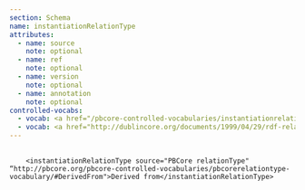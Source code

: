 ```yaml
---
section: Schema
name: instantiationRelationType
attributes:
  - name: source
    note: optional
  - name: ref
    note: optional
  - name: version
    note: optional
  - name: annotation
    note: optional
controlled-vocabs:
  - vocab: <a href="/pbcore-controlled-vocabularies/instantiationrelationtype-vocabulary/">PBCore's instantiationRelationType Vocabulary</a>
  - vocab: <a href="http://dublincore.org/documents/1999/04/29/rdf-relation-types/">Dublin Core RDF Schema Declaration of Relation Types</a>
---
```

<pre>
  <code>
    &lt;instantiationRelationType source=&quot;PBCore relationType&quot; &ldquo;http://pbcore.org/pbcore-controlled-vocabularies/pbcorerelationtype-vocabulary/#DerivedFrom&quot;&gt;Derived from&lt;/instantiationRelationType&gt;
  </code>
</pre>
